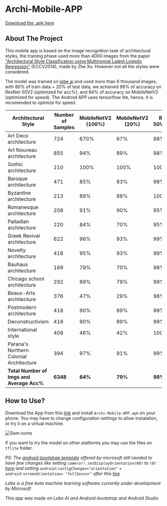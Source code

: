# Archi-Mobile-APP

[Download the .apk here](https://drive.google.com/file/d/1f2yyUsiMGyjA2XdsyaHhP1diAn3c9Omg/view?usp=sharing)

<!-- ABOUT THE PROJECT -->
## About The Project 

This mobile app is based on the image recognition task of architectural styles, the training phase used more than 4000 images from the paper ["Architectural Style Classification using Multinomial Latent Logistic Regression"](https://www.kaggle.com/dumitrux/architectural-styles-dataset?select=README.txt) (ECCV2014), made by Zhe Xu. However not all the styles were considered. 

The model was trained on [lobe ai](https://lobe.ai/) and used more than 6 thousand images, with 80% of train data + 20% of test data, we achieved 98% of accuracy on ResNet-50V2 (optimized for acc%), and 84% of accuracy on MobileNetV2 (optimized for speed). The Android APP uses tensorflow lite, hence, it is recomended to optmize for speed.

| Architectural Style | Number of Samples | MobileNetV2 (100%) | MobileNetV2 (20%) | ResNet-50V2(100%) | ResNet-50V2(20%) |
| --- | --- | --- | --- | --- | --- |
| Art Deco architecture | 724 | 670% | 67% | 98% | 94% |
| Art Nouveau architecture | 855 | 94% | 89% | 98% | 93% |
| Gothic architecture | 210 | 100% | 100% | 100% | 100% |
| Baroque architecture | 471 | 85% | 83% | 98% | 98% |
| Byzantine architecture | 213 | 89% | 88% | 100% | 100% |
| Romanesque architecture | 208 | 91% | 90% | 95% | 88% |
| Palladian architecture | 220 | 84% | 70% | 95% | 86% |
| Greek Revival architecture | 622 | 96% | 93% | 99% | 97% |
| Novelty architecture | 418 | 95% | 93% | 99% | 99% |
| Bauhaus architecture | 169 | 79% | 70% | 98% | 88% |
| Chicago school architecture | 292 | 89% | 79% | 99% | 97% |
| Beaux-Arts architecture | 376 | 47% | 29% | 98% | 93% |
| Postmodern architecture | 418 | 90% | 89% | 99% | 98% |
| Deconstructivism | 418 | 90% | 89% | 99% | 98% |
| International style | 408 | 46% | 42% | 100% | 96% |
| Parana's Northern Colonial Architecture | 394 | 97% | 91% | 99% | 96% |
| **Total Number of Imgs and Average Acc%** | **6348** | **84%** | **79%** | **98%** | **95%** |


## How to Use?
Download the App from this [link](https://drive.google.com/file/d/1f2yyUsiMGyjA2XdsyaHhP1diAn3c9Omg/view?usp=sharing) and install `Archi-Mobile-APP.apk` on your phone. You may have to change configuration settings to allow instalation, or try it on a virtual machine.  

![Sem nome](https://user-images.githubusercontent.com/62864640/116631319-343c7f80-a92b-11eb-9f41-baa27735d362.png)

If you want to try the model on other platforms you may use the files on `tflite` folder. 

_PS: The [android-bootstrap template](https://github.com/lobe/android-bootstrap) offered by microsoft still needed to have few changes like setting `camera!!.setDisplayOrientation(90)` to `(0)` [here](https://github.com/lobe/android-bootstrap/blob/d94b4803ade037b509d561239ae0054c126d4401/lobe_android/app/src/main/AndroidManifest.xml#L21) and setting             `android:configChanges="orientation"` + `android:screenOrientation= "fullSensor"` after this [line](https://github.com/lobe/android-bootstrap/blob/d94b4803ade037b509d561239ae0054c126d4401/lobe_android/app/src/main/java/com/example/test/LegacyCameraConnectionFragment.kt#L201)_

_Lobe is a free beta machine learning software currently under development by Microsoft_

_This app was made on Lobe AI and Android-bootstrap and Android Studio_
